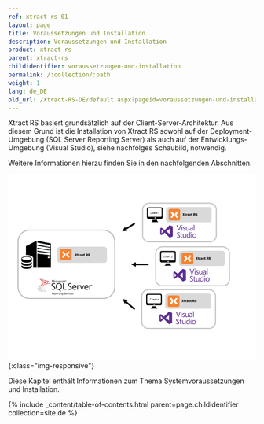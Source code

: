 ```yaml
---
ref: xtract-rs-01
layout: page
title: Voraussetzungen und Installation
description: Voraussetzungen und Installation
product: xtract-rs
parent: xtract-rs
childidentifier: voraussetzungen-und-installation
permalink: /:collection/:path
weight: 1
lang: de_DE
old_url: /Xtract-RS-DE/default.aspx?pageid=voraussetzungen-und-installation
---
```


Xtract RS basiert grundsätzlich auf der Client-Server-Architektur. Aus diesem Grund ist die Installation von Xtract RS sowohl auf der Deployment-Umgebung (SQL Server Reporting Server) als auch auf der Entwicklungs-Umgebung (Visual Studio), siehe nachfolges Schaubild, notwendig.

Weitere Informationen hierzu finden Sie in den nachfolgenden Abschnitten.

![client_server_architektur_xrs](/img/content/xrs/client_server_architektur_xrs.png){:class="img-responsive"}


Diese Kapitel enthält Informationen zum Thema Systemvoraussetzungen und Installation.

{% include _content/table-of-contents.html parent=page.childidentifier collection=site.de %}
